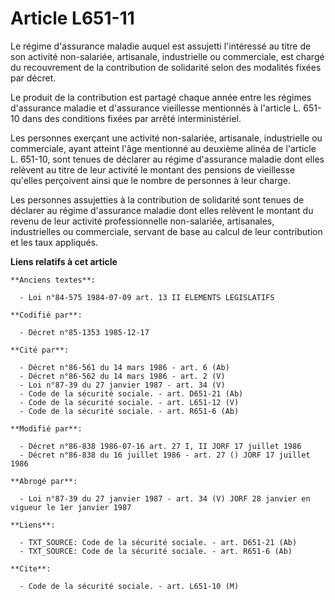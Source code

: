 # Article L651-11

Le régime d'assurance maladie auquel est assujetti l'intéressé au titre de son activité non-salariée, artisanale,
industrielle ou commerciale, est chargé du recouvrement de la contribution de solidarité selon des modalités fixées par
décret. 

Le produit de la contribution est partagé chaque année   entre les régimes d'assurance maladie et d'assurance vieillesse
mentionnés à l'article L. 651-10 dans des conditions fixées par arrêté interministériel. 

Les personnes exerçant une activité non-salariée, artisanale, industrielle ou commerciale, ayant atteint l'âge mentionné au
deuxième alinéa de l'article L. 651-10, sont tenues de déclarer au régime d'assurance maladie dont elles relèvent au titre de
leur activité le montant des pensions de vieillesse qu'elles perçoivent ainsi que le nombre de personnes à leur charge. 

Les personnes assujetties à la contribution de solidarité sont tenues de déclarer au régime d'assurance maladie dont elles
relèvent le montant du revenu de leur activité professionnelle non-salariée, artisanales, industrielles ou commerciale,
servant de base au calcul de leur contribution et les taux appliqués.

**Liens relatifs à cet article**

	**Anciens textes**:

	  - Loi n°84-575 1984-07-09 art. 13 II ELEMENTS LEGISLATIFS

	**Codifié par**:

	  - Décret n°85-1353 1985-12-17

	**Cité par**:

	  - Décret n°86-561 du 14 mars 1986 - art. 6 (Ab)
	  - Décret n°86-562 du 14 mars 1986 - art. 2 (V)
	  - Loi n°87-39 du 27 janvier 1987 - art. 34 (V)
	  - Code de la sécurité sociale. - art. D651-21 (Ab)
	  - Code de la sécurité sociale. - art. L651-12 (V)
	  - Code de la sécurité sociale. - art. R651-6 (Ab)

	**Modifié par**:

	  - Décret n°86-838 1986-07-16 art. 27 I, II JORF 17 juillet 1986
	  - Décret n°86-838 du 16 juillet 1986 - art. 27 () JORF 17 juillet 1986

	**Abrogé par**:

	  - Loi n°87-39 du 27 janvier 1987 - art. 34 (V) JORF 28 janvier en vigueur le 1er janvier 1987

	**Liens**:

	  - TXT_SOURCE: Code de la sécurité sociale. - art. D651-21 (Ab)
	  - TXT_SOURCE: Code de la sécurité sociale. - art. R651-6 (Ab)

	**Cite**:

	  - Code de la sécurité sociale. - art. L651-10 (M)
